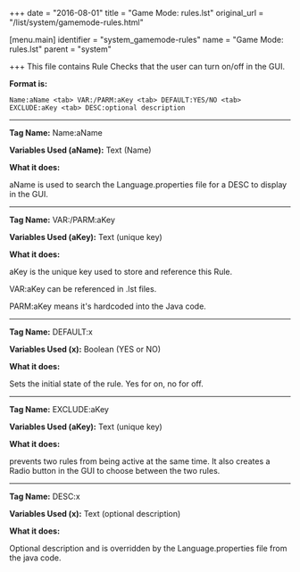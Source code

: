 +++
date = "2016-08-01"
title = "Game Mode: rules.lst"
original_url = "/list/system/gamemode-rules.html"

[menu.main]
    identifier = "system_gamemode-rules"
    name = "Game Mode: rules.lst"
    parent = "system"
    
+++
This file contains Rule Checks that the user can turn on/off in the GUI.

**Format is:**

`Name:aName <tab> VAR:/PARM:aKey <tab> DEFAULT:YES/NO <tab> EXCLUDE:aKey <tab> DESC:optional description`

------------------------------------------------------------------------

**<span id="name"></span> Tag Name:** Name:aName

**Variables Used (aName):** Text (Name)

**What it does:**

aName is used to search the Language.properties file for a DESC to
display in the GUI.

------------------------------------------------------------------------

**<span id="var"></span> Tag Name:** VAR:/PARM:aKey

**Variables Used (aKey):** Text (unique key)

**What it does:**

aKey is the unique key used to store and reference this Rule.

VAR:aKey can be referenced in .lst files.

PARM:aKey means it's hardcoded into the Java code.

------------------------------------------------------------------------

**<span id="default"></span> Tag Name:** DEFAULT:x

**Variables Used (x):** Boolean (YES or NO)

**What it does:**

Sets the initial state of the rule. Yes for on, no for off.

------------------------------------------------------------------------

**<span id="exclude"></span> Tag Name:** EXCLUDE:aKey

**Variables Used (aKey):** Text (unique key)

**What it does:**

prevents two rules from being active at the same time. It also creates a
Radio button in the GUI to choose between the two rules.

------------------------------------------------------------------------

**<span id="desc"></span> Tag Name:** DESC:x

**Variables Used (x):** Text (optional description)

**What it does:**

Optional description and is overridden by the Language.properties file
from the java code.



